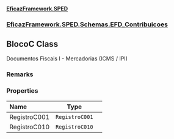 #### [EficazFramework.SPED](EficazFrameworkSPED.md 'EficazFramework SPED')
### [EficazFramework.SPED.Schemas.EFD_Contribuicoes](EficazFramework.SPED.Schemas.EFD_Contribuicoes.md 'EficazFramework.SPED.Schemas.EFD_Contribuicoes')

## BlocoC Class

Documentos Fiscais I - Mercadorias (ICMS / IPI)

### Remarks
### Properties

| Name | Type | |
| :--- | :---: | :--- |
| RegistroC001 | `RegistroC001` |  |
| RegistroC010 | `RegistroC010` |  |
